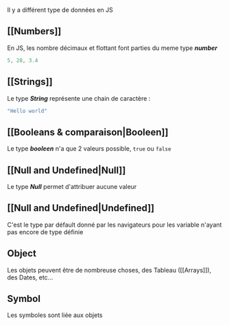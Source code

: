 Il y a différent type de données en JS

## [[Numbers]]
En JS, les nombre décimaux et flottant font parties du meme type ***number***
```js
5, 28, 3.4
```

## [[Strings]]
Le type ***String*** représente une chain de caractère :
```js
"Hello world"
```

## [[Booleans & comparaison|Booleen]]
Le type ***booleen*** n'a que 2 valeurs possible, `true` ou `false`

## [[Null and Undefined|Null]]
Le type ***Null*** permet d'attribuer aucune valeur

## [[Null and Undefined|Undefined]]
C'est le type par défault donné par les navigateurs pour les variable n'ayant pas encore de type définie

## Object
Les objets peuvent être de nombreuse choses, des Tableau ([[Arrays]]), des Dates, etc...

## Symbol
Les symboles sont liée aux objets